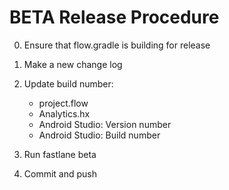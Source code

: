 
# BETA Release Procedure

0. Ensure that flow.gradle is building for release

1. Make a new change log

2. Update build number:
    * project.flow
    * Analytics.hx
    * Android Studio: Version number
    * Android Studio: Build number

3. Run fastlane beta

4. Commit and push
